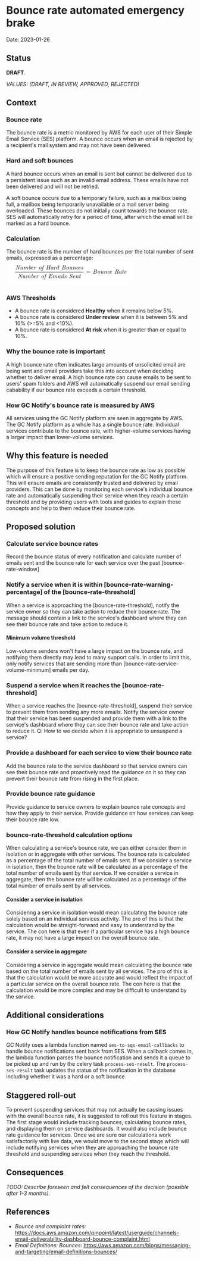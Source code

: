 # Bounce rate automated emergency brake

Date: 2023-01-26

## Status

**DRAFT**.

_VALUES: (DRAFT, IN REVIEW, APPROVED, REJECTED)_

## Context

### Bounce rate
The bounce rate is a metric monitored by AWS for each user of their Simple Email Service (SES) platform. A bounce occurs when an email is rejected by a recipient's mail system and may not have been delivered. 

### Hard and soft bounces
A hard bounce occurs when an email is sent but cannot be delivered due to a persistent issue such as an invalid email address. These emails have not been delivered and will not be retried. 

A soft bounce occurs due to a temporary failure, such as a mailbox being full, a mailbox being temporarily unavailable or a mail server being overloaded. These bounces do not initially count towards the bounce rate.  SES will automatically retry for a period of time, after which the email will be marked as a hard bounce.

### Calculation
The bounce rate is the number of hard bounces per the total number of sent emails, expressed as a percentage:
![bouncerateformula](./diagrams/2023-01-26.bounce-rate-automated-emergency-brake/bouncerate.png)

### AWS Thresholds
- A bounce rate is considered **Healthy** when it remains below 5%.
- A bounce rate is considered **Under review** when it is between 5% and 10% (>=5% and <10%).
- A bounce rate is considered **At risk** when it is greater than or equal to 10%.

### Why the bounce rate is important
A high bounce rate often indicates large amounts of unsolicited email are being sent and email providers take this into account when deciding whether to deliver email.  A high bounce rate can cause emails to be sent to users' spam folders and AWS will automatically suspend our email sending cabability if our bounce rate exceeds a certain threshold.

### How GC Notify's bounce rate is measured by AWS
All services using the GC Notify platform are seen in aggregate by AWS. The GC Notify platform as a whole has a single bounce rate. Individual services contribute to the bounce rate, with higher-volume services having a larger impact than lower-volume services.

## Why this feature is needed
The purpose of this feature is to keep the bounce rate as low as possible which will ensure a positive sending reputation for the GC Notify platform. This will ensure emails are consistently trusted and delivered by email providers.  This can be done by monitoring each service's individual bounce rate and automatically suspending their service when they reach a certain threshold and by providing users with tools and guides to explain these concepts and help to them reduce their bounce rate.


## Proposed solution

### Calculate service bounce rates
Record the bounce status of every notification and calculate number of emails sent and the bounce rate for each service over the past [bounce-rate-window]

### Notify a service when it is within [bounce-rate-warning-percentage] of the [bounce-rate-threshold]
When a service is approaching the [bounce-rate-threshold], notify the service owner so they can take action to reduce their bounce rate.  The message should contain a link to the service's dashboard where they can see their bounce rate and take action to reduce it.

#### Minimum volume threshold
Low-volume senders won't have a large impact on the bounce rate, and notifying them directly may lead to many support calls. In order to limit this, only notify services that are sending more than [bounce-rate-service-volume-minimum] emails per day.

### Suspend a service when it reaches the [bounce-rate-threshold]
When a service reaches the [bounce-rate-threshold], suspend their service to prevent them from sending any more emails. Notify the service owner that their service has been suspended and provide them with a link to the service's dashboard where they can see their bounce rate and take action to reduce it.
Q: How to we decide when it is appropriate to unsuspend a service?

### Provide a dashboard for each service to view their bounce rate
Add the bounce rate to the service dashboard so that service owners can see their bounce rate and proactively read the guidance on it so they can prevent their bounce rate from rising in the first place.

### Provide bounce rate guidance
Provide guidance to service owners to explain bounce rate concepts and how they apply to their service.  Provide guidance on how services can keep their bounce rate low. 

### bounce-rate-threshold calculation options
When calculating a service's bounce rate, we can either consider them in isolation or in aggregate with other services.  The bounce rate is calculated as a percentage of the total number of emails sent.  If we consider a service in isolation, then the bounce rate will be calculated as a percentage of the total number of emails sent by that service.  If we consider a service in aggregate, then the bounce rate will be calculated as a percentage of the total number of emails sent by all services.

#### Consider a service in isolation
Considering a service in isolation would mean calculating the bounce rate solely based on an individual services activity.  The pro of this is that the calculation would be straight-forward and easy to understand by the service.  The con here is that even if a particular service has a high bounce rate, it may not have a large impact on the overall bounce rate. 

#### Consider a service in aggregate
Considering a service in aggregate would mean calculating the bounce rate based on the total number of emails sent by all services.  The pro of this is that the calculation would be more accurate and would reflect the impact of a particular service on the overall bounce rate.  The con here is that the calculation would be more complex and may be difficult to understand by the service.

## Additional considerations

### How GC Notify handles bounce notifications from SES
GC Notify uses a lambda function named `ses-to-sqs-email-callbacks` to handle bounce notifications sent back from SES.  When a callback comes in, the lambda function parses the bounce notification and sends it a queue to be picked up and run by the celery task `process-ses-result`.  The `process-ses-result` task updates the status of the notification in the database including whether it was a hard or a soft bounce.

## Staggered roll-out
To prevent suspending services that may not actually be causing issues with the overall bounce rate, it is suggested to roll out this feature in stages.  The first stage would include tracking bounces, calculating bounce rates, and displaying them on service dashboards. It would also include bounce rate guidance for services. Once we are sure our calculations work satisfactorily with live data, we would move to the second stage which will include notifying services when they are approaching the bounce rate threshold and suspending services when they reach the threshold.


## Consequences

_TODO: Describe foreseen and felt consequences of the decision (possible after 1-3 months)._

## References
- _Bounce and complaint rates_: https://docs.aws.amazon.com/pinpoint/latest/userguide/channels-email-deliverability-dashboard-bounce-complaint.html
- _Email Definitions: Bounces_: https://aws.amazon.com/blogs/messaging-and-targeting/email-definitions-bounces/
